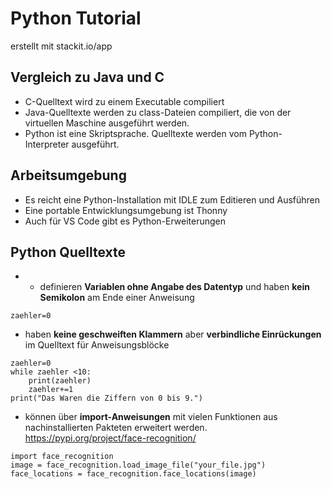 # Python Tutorial
erstellt mit stackit.io/app
## Vergleich zu Java und C
- C-Quelltext wird zu einem Executable compiliert
- Java-Quelltexte werden zu class-Dateien compiliert, die von der virtuellen Maschine ausgeführt werden.
- Python ist eine Skriptsprache. Quelltexte werden vom Python-Interpreter ausgeführt.

## Arbeitsumgebung
- Es reicht eine Python-Installation mit IDLE zum Editieren und Ausführen
- Eine portable Entwicklungsumgebung ist Thonny
- Auch für VS Code gibt es Python-Erweiterungen

## Python Quelltexte
- - definieren **Variablen ohne Angabe des Datentyp** und haben **kein Semikolon** am Ende einer Anweisung
```
zaehler=0
```
- haben **keine geschweiften Klammern** aber **verbindliche Einrückungen** im Quelltext für Anweisungsblöcke
```
zaehler=0
while zaehler <10:
	print(zaehler)
	zaehler+=1
print("Das Waren die Ziffern von 0 bis 9.")	
```
- können über **import-Anweisungen** mit vielen Funktionen aus nachinstallierten Pakteten erweitert werden.
https://pypi.org/project/face-recognition/
```
import face_recognition
image = face_recognition.load_image_file("your_file.jpg")
face_locations = face_recognition.face_locations(image)
```

